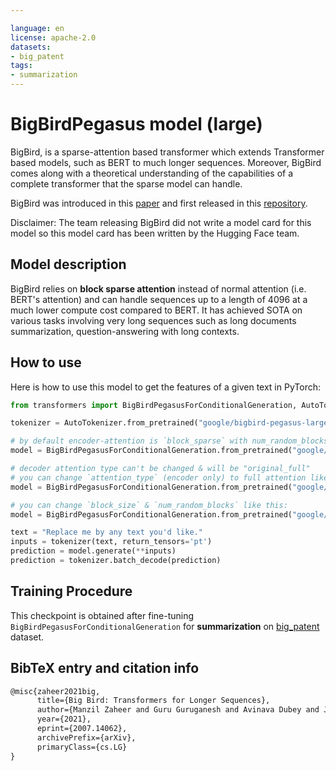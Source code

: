 ```yaml
---

language: en
license: apache-2.0
datasets:
- big_patent
tags:
- summarization
---
```


# BigBirdPegasus model (large)

BigBird, is a sparse-attention based transformer which extends Transformer based models, such as BERT to much longer sequences. Moreover, BigBird comes along with a theoretical understanding of the capabilities of a complete transformer that the sparse model can handle. 

BigBird was introduced in this [paper](https://arxiv.org/abs/2007.14062) and first released in this [repository](https://github.com/google-research/bigbird).

Disclaimer: The team releasing BigBird did not write a model card for this model so this model card has been written by the Hugging Face team.

## Model description

BigBird relies on **block sparse attention** instead of normal attention (i.e. BERT's attention) and can handle sequences up to a length of 4096 at a much lower compute cost compared to BERT. It has achieved SOTA on various tasks involving very long sequences such as long documents summarization, question-answering with long contexts.

## How to use

Here is how to use this model to get the features of a given text in PyTorch:

```python
from transformers import BigBirdPegasusForConditionalGeneration, AutoTokenizer

tokenizer = AutoTokenizer.from_pretrained("google/bigbird-pegasus-large-bigpatent")

# by default encoder-attention is `block_sparse` with num_random_blocks=3, block_size=64
model = BigBirdPegasusForConditionalGeneration.from_pretrained("google/bigbird-pegasus-large-bigpatent")

# decoder attention type can't be changed & will be "original_full"
# you can change `attention_type` (encoder only) to full attention like this:
model = BigBirdPegasusForConditionalGeneration.from_pretrained("google/bigbird-pegasus-large-bigpatent", attention_type="original_full")

# you can change `block_size` & `num_random_blocks` like this:
model = BigBirdPegasusForConditionalGeneration.from_pretrained("google/bigbird-pegasus-large-bigpatent", block_size=16, num_random_blocks=2)

text = "Replace me by any text you'd like."
inputs = tokenizer(text, return_tensors='pt')
prediction = model.generate(**inputs)
prediction = tokenizer.batch_decode(prediction)
```

## Training Procedure

This checkpoint is obtained after fine-tuning `BigBirdPegasusForConditionalGeneration` for **summarization** on [big_patent](https://huggingface.co/datasets/big_patent) dataset.

## BibTeX entry and citation info

```tex
@misc{zaheer2021big,
      title={Big Bird: Transformers for Longer Sequences}, 
      author={Manzil Zaheer and Guru Guruganesh and Avinava Dubey and Joshua Ainslie and Chris Alberti and Santiago Ontanon and Philip Pham and Anirudh Ravula and Qifan Wang and Li Yang and Amr Ahmed},
      year={2021},
      eprint={2007.14062},
      archivePrefix={arXiv},
      primaryClass={cs.LG}
}
```
